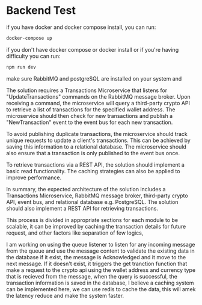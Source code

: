 # Backend Test

if you have docker and docker compose install, you can run:

```bash
docker-compose up
```

if you don't have docker compose or docker install or if you're having difficulty you can run:

```bash
npm run dev
```
make sure RabbitMQ and postgreSQL are installed on your system and 

The solution requires a Transactions Microservice that listens for "UpdateTransactions" commands on the RabbitMQ message broker. Upon receiving a command, the microservice will query a third-party crypto API to retrieve a list of transactions for the specified wallet address. The microservice should then check for new transactions and publish a "NewTransaction" event to the event bus for each new transaction.

To avoid publishing duplicate transactions, the microservice should track unique requests to update a client's transactions. This can be achieved by saving this information to a relational database. The microservice should also ensure that a transaction is only published to the event bus once.

To retrieve transactions via a REST API, the solution should implement a basic read functionality. The caching strategies can also be applied to improve performance.

In summary, the expected architecture of the solution includes a Transactions Microservice, RabbitMQ message broker, third-party crypto API, event bus, and relational database e.g. PostgreSQL. The solution should also implement a REST API for retrieving transactions.

This process is divided in appropriate sections for each module to be scalable, it can be improved by caching the transaction details for future request, and other factors like separation of few logics,

I am working on using the queue listener to listen for any incoming message from the queue and use the message content to validate the existing data in the database if it exist, the message is Acknowledged and it move to the next message. If it doesn't exist, it triggers the get tranction function that make a request to the crypto api using the wallet address and currency type that is recieved from the message, when the query is successful, the transaction information is saved in the database, I believe a caching system can be implemented here, we can use redis to cache the data, this will amek the latency reduce and make the system faster.